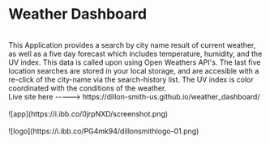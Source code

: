 
<h1>Weather Dashboard</h1>
<br>
This Application provides a search by city name result of current weather, as well as a five day forecast which includes temperature, humidity, and the UV index. This data is called upon using Open Weathers API's. The last five location searches are stored in your local storage, and are accesible with a re-click of the city-name via the search-history list. The UV index is color coordinated with the conditions of the weather.
<br>
Live site here -----> https://dillon-smith-us.github.io/weather_dashboard/
<br>

<br>
![app](https://i.ibb.co/0jrpNXD/screenshot.png)
<br>
<br>
![logo](https://i.ibb.co/PG4mk94/dillonsmithlogo-01.png)
